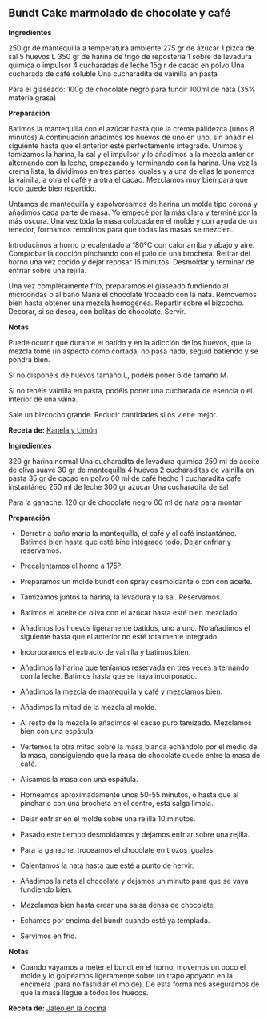 ## Bundt Cake marmolado de chocolate y café

**Ingredientes**

250 gr de mantequilla a temperatura ambiente
275 gr de azúcar
1 pizca de sal
5 huevos L
350 gr de harina de trigo de repostería
1 sobre de levadura química o impulsor
4 cucharadas de leche
15g r de cacao en polvo
Una cucharada de café soluble
Una cucharadita de vainilla en pasta


Para el glaseado:
100g de chocolate negro para fundir
100ml de nata (35% materia grasa)

**Preparación**

Batimos la mantequilla con el azúcar hasta que la crema palidezca (unos 8 minutos) A continuación añadimos los huevos de uno en uno, sin añadir el siguiente hasta que el anterior esté perfectamente integrado. Unimos y tamizamos la harina, la sal y el impulsor y lo añadimos a la mezcla anterior alternando con la leche, empezando y terminando con la harina. Una vez la crema lista, la dividimos en tres partes iguales y a una de ellas le ponemos la vainilla, a otra el café y a otra el cacao. Mezclamos muy bien para que todo quede bien repartido.

Untamos de mantequilla y espolvoreamos de harina un molde tipo corona y añadimos cada parte de masa. Yo empecé por la más clara y terminé por la más oscura. Una vez toda la masa colocada en el molde y con ayuda de un tenedor, formamos remolinos para que todas las masas se mezclen.

Introducimos a horno precalentado a 180ºC con calor arriba y abajo y aire. Comprobar la cocción pinchando con el palo de una brocheta. Retirar del horno una vez cocido y dejar reposar 15 minutos. Desmoldar y terminar de enfriar sobre una rejilla.

Una vez completamente frío, preparamos el glaseado fundiendo al microondas o al baño María el chocolate troceado con la nata. Removemos bien hasta obtener una mezcla homogénea. Repartir sobre el bizcocho. Decorar, si se desea, con bolitas de chocolate. Servir.


**Notas**

Puede ocurrir que durante el batido y en la adicción de los huevos, que la mezcla tome un aspecto como cortada, no pasa nada, seguid batiendo y se pondrá bien.

Si no disponéis de huevos tamaño L, podéis poner 6 de tamaño M.

Si no tenéis vainilla en pasta, podéis poner una cucharada de esencia o el interior de una vaina.

Sale un bizcocho grande. Reducir cantidades si os viene mejor.

**Receta de:** [Kanela y Limón](http://kanelaylimon.blogspot.com.es/2009/11/bizcocho-marmol-paso-paso.html)

**Ingredientes**

320 gr harina normal
Una cucharadita de levadura química
250 ml de aceite de oliva suave
30 gr de mantequilla
4 huevos
2 cucharaditas de vainilla en pasta
35 gr de cacao en polvo
60 ml de café hecho
1 cucharadita cafe instantáneo
250 ml de leche
300 gr azúcar
Una cucharadita de sal

Para la ganache:
120 gr de chocolate negro
60 ml de nata para montar

**Preparación**

- Derretir a baño maría la mantequilla, el café y el café instantáneo. Batimos bien hasta que esté bine integrado todo. Dejar enfriar y reservamos.

- Precalentamos el horno a 175º.

- Preparamos un molde bundt con spray desmoldante o con con aceite.

- Tamizamos juntos la harina, la levadura y la sal. Reservamos.

- Batimos el aceite de oliva con el azúcar hasta esté bien mezclado.

- Añadimos los huevos ligeramente batidos, uno a uno. No añadimos el siguiente hasta que el anterior no esté totalmente integrado.

- Incorporamos el extracto de vainilla y batimos bien.

- Añadimos la harina que teníamos reservada en tres veces alternando con la leche. Batimos hasta que se haya incorporado.

- Añadimos la mezcla de mantequilla y café y mezclamos bien.

- Añadimos la mitad de la mezcla al molde.

- Al resto de la mezcla le añadimos el cacao puro tamizado. Mezclamos bien con una espátula.

- Vertemos la otra mitad sobre la masa blanca echándolo por el medio de la masa, consiguiendo que la masa de chocolate quede entre la masa de café.

- Alisamos la masa con una espátula.

- Horneamos aproximadamente unos 50-55 minutos, o hasta que al pincharlo con una brocheta en el centro, esta salga limpia.

- Dejar enfriar en el molde sobre una rejilla 10 minutos.

- Pasado este tiempo desmoldamos y dejamos enfriar sobre una rejilla.

- Para la ganache, troceamos el chocolate en trozos iguales.

- Calentamos la nata hasta que esté a punto de hervir.

- Añadimos la nata al chocolate y dejamos un minuto para que se vaya fundiendo bien.

- Mezclamos bien hasta crear una salsa densa de chocolate.

- Echamos por encima del bundt cuando esté ya templada.

- Servimos en frío.

**Notas**

- Cuando vayamos a meter el bundt en el horno, movemos un poco el molde y lo golpeamos ligeramente sobre un trapo apoyado en la encimera (para no fastidiar el molde). De esta forma nos aseguramos de que la masa llegue a todos los huecos.

**Receta de:** [Jaleo en la cocina](http://www.jaleoenlacocina.com/2016/02/bundt-cake-marmolado-de-chocolate-y.html)